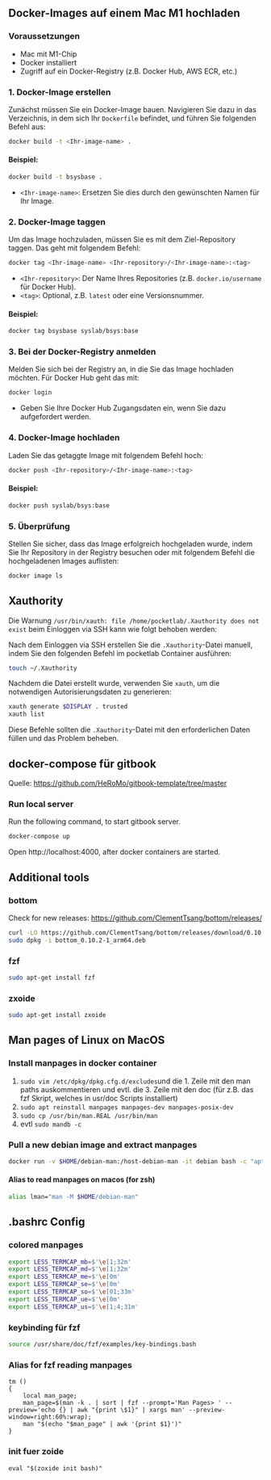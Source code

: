## Docker-Images auf einem Mac M1 hochladen

### Voraussetzungen

- Mac mit M1-Chip
- Docker installiert
- Zugriff auf ein Docker-Registry (z.B. Docker Hub, AWS ECR, etc.)

### 1. Docker-Image erstellen

Zunächst müssen Sie ein Docker-Image bauen. Navigieren Sie dazu in das Verzeichnis, in dem sich Ihr `Dockerfile` befindet, und führen Sie folgenden Befehl aus:

```bash
docker build -t <Ihr-image-name> .
```

#### Beispiel:

```bash
docker build -t bsysbase .
```

- `<Ihr-image-name>`: Ersetzen Sie dies durch den gewünschten Namen für Ihr Image.

### 2. Docker-Image taggen

Um das Image hochzuladen, müssen Sie es mit dem Ziel-Repository taggen. Das geht mit folgendem Befehl:

```bash
docker tag <Ihr-image-name> <Ihr-repository>/<Ihr-image-name>:<tag>
```

- `<Ihr-repository>`: Der Name Ihres Repositories (z.B. `docker.io/username` für Docker Hub).
- `<tag>`: Optional, z.B. `latest` oder eine Versionsnummer.

#### Beispiel:

```bash
docker tag bsysbase syslab/bsys:base
```

### 3. Bei der Docker-Registry anmelden

Melden Sie sich bei der Registry an, in die Sie das Image hochladen möchten. Für Docker Hub geht das mit:

```bash
docker login
```

- Geben Sie Ihre Docker Hub Zugangsdaten ein, wenn Sie dazu aufgefordert werden.

### 4. Docker-Image hochladen

Laden Sie das getaggte Image mit folgendem Befehl hoch:

```bash
docker push <Ihr-repository>/<Ihr-image-name>:<tag>
```

#### Beispiel:

```bash
docker push syslab/bsys:base
```

### 5. Überprüfung

Stellen Sie sicher, dass das Image erfolgreich hochgeladen wurde, indem Sie Ihr Repository in der Registry besuchen oder mit folgendem Befehl die hochgeladenen Images auflisten:

```bash
docker image ls
```

## Xauthority

Die Warnung `/usr/bin/xauth: file /home/pocketlab/.Xauthority does not exist` beim Einloggen via SSH kann wie folgt behoben werden:

Nach dem Einloggen via SSH erstellen Sie die `.Xauthority`-Datei manuell, indem Sie den folgenden Befehl im pocketlab Container ausführen:

```bash
touch ~/.Xauthority
```

Nachdem die Datei erstellt wurde, verwenden Sie `xauth`, um die notwendigen Autorisierungsdaten zu generieren:

```bash
xauth generate $DISPLAY . trusted
xauth list
```

Diese Befehle sollten die `.Xauthority`-Datei mit den erforderlichen Daten füllen und das Problem beheben.

## docker-compose für gitbook

Quelle: https://github.com/HeRoMo/gitbook-template/tree/master

### Run local server

Run the following command, to start gitbook server.

```bash
docker-compose up
```

Open http://localhost:4000, after docker containers are started.

## Additional tools

### bottom

Check for new releases: https://github.com/ClementTsang/bottom/releases/

```bash
curl -LO https://github.com/ClementTsang/bottom/releases/download/0.10.2/bottom_0.10.2-1_arm64.deb
sudo dpkg -i bottom_0.10.2-1_arm64.deb
```

### fzf

```bash
sudo apt-get install fzf
```

### zxoide

```bash
sudo apt-get install zxoide
```

## Man pages of Linux on MacOS

### Install manpages in docker container

1. `sudo vim /etc/dpkg/dpkg.cfg.d/excludes`und die 1. Zeile mit den man paths auskommentieren und evtl. die 3. Zeile mit den doc (für z.B. das fzf Skript, welches in usr/doc Scripts installiert)
2. `sudo apt reinstall manpages manpages-dev manpages-posix-dev`
3. `sudo cp /usr/bin/man.REAL /usr/bin/man`
4. evtl `sudo mandb -c`

### Pull a new debian image and extract manpages

```bash
docker run -v $HOME/debian-man:/host-debian-man -it debian bash -c "apt update && apt install -y build-essential apt-utils locales man-db nano sudo manpages manpages-dev net-tools; cp -Rf /usr/share/man/* /host-debian-man"
```

#### Alias to read manpages on macos (for zsh)

```bash
alias lman="man -M $HOME/debian-man"
```

## .bashrc Config

### colored manpages

```bash
export LESS_TERMCAP_mb=$'\e[1;32m'
export LESS_TERMCAP_md=$'\e[1;32m'
export LESS_TERMCAP_me=$'\e[0m'
export LESS_TERMCAP_se=$'\e[0m'
export LESS_TERMCAP_so=$'\e[01;33m'
export LESS_TERMCAP_ue=$'\e[0m'
export LESS_TERMCAP_us=$'\e[1;4;31m'
```

### keybinding für fzf

```bash
source /usr/share/doc/fzf/examples/key-bindings.bash
```

### Alias for fzf reading manpages

```text
tm ()
{
    local man_page;
    man_page=$(man -k . | sort | fzf --prompt='Man Pages> ' --preview='echo {} | awk "{print \$1}" | xargs man' --preview-window=right:60%:wrap);
    man "$(echo "$man_page" | awk '{print $1}')"
}
```

### init fuer zoide

`eval "$(zoxide init bash)"`
